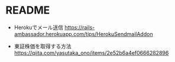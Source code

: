 # README

* Herokuでメール送信
https://rails-ambassador.herokuapp.com/tips/HerokuSendmailAddon

* 東証株価を取得する方法
https://qiita.com/yasutaka_ono/items/2e52b6a4ef0666282896
